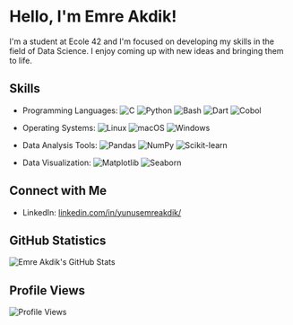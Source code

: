 # Hello, I'm Emre Akdik!

I'm a student at Ecole 42 and I'm focused on developing my skills in the field of Data Science. I enjoy coming up with new ideas and bringing them to life.

## Skills

- Programming Languages: 
   ![C](https://img.shields.io/badge/-C-00599C?style=flat-square&logo=c&logoColor=white)
   ![Python](https://img.shields.io/badge/-Python-3776AB?style=flat-square&logo=python&logoColor=white)
   ![Bash](https://img.shields.io/badge/-Bash-4EAA25?style=flat-square&logo=gnu-bash&logoColor=white)
   ![Dart](https://img.shields.io/badge/-Dart-0175C2?style=flat-square&logo=dart&logoColor=white)
   ![Cobol](https://img.shields.io/badge/-Cobol-FF9900?style=flat-square&logo=c&logoColor=white)

- Operating Systems: 
   ![Linux](https://img.shields.io/badge/-Linux-FCC624?style=flat-square&logo=linux&logoColor=black)
   ![macOS](https://img.shields.io/badge/-macOS-000000?style=flat-square&logo=apple&logoColor=white)
   ![Windows](https://img.shields.io/badge/-Windows-0078D6?style=flat-square&logo=windows&logoColor=white)

- Data Analysis Tools: 
   ![Pandas](https://img.shields.io/badge/-Pandas-150458?style=flat-square&logo=pandas&logoColor=white)
   ![NumPy](https://img.shields.io/badge/-NumPy-013243?style=flat-square&logo=numpy&logoColor=white)
   ![Scikit-learn](https://img.shields.io/badge/-Scikit--learn-F7931E?style=flat-square&logo=scikit-learn&logoColor=white)

- Data Visualization: 
   ![Matplotlib](https://img.shields.io/badge/-Matplotlib-11557C?style=flat-square&logo=matplotlib&logoColor=white)
   ![Seaborn](https://img.shields.io/badge/-Seaborn-3776AB?style=flat-square&logo=python&logoColor=white)

## Connect with Me

- LinkedIn: [linkedin.com/in/yunusemreakdik/](https://www.linkedin.com/in/yunusemreakdik/)

## GitHub Statistics

![Emre Akdik's GitHub Stats](https://github-readme-stats.vercel.app/api?username=emreakdik&show_icons=true&count_private=true&hide=stars&theme=radical)

## Profile Views

![Profile Views](https://komarev.com/ghpvc/?username=emreakdik)

